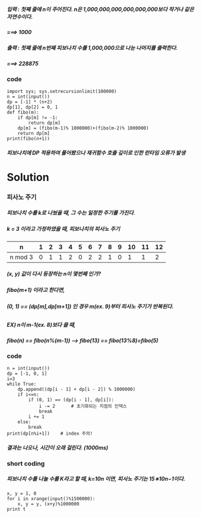 ##### 입력 : 첫째 줄에 n이 주어진다. n은 1,000,000,000,000,000,000보다 작거나 같은 자연수이다.
##### ===> 1000
##### 출력 : 첫째 줄에 n번째 피보나치 수를 1,000,000으로 나눈 나머지를 출력한다.
##### ===> 228875

### code
    import sys; sys.setrecursionlimit(100000)
    n = int(input())
    dp = [-1] * (n+2)
    dp[1], dp[2] = 0, 1
    def fibo(m):
        if dp[m] != -1:
            return dp[m]
        dp[m] = (fibo(m-1)% 1000000)+(fibo(m-2)% 1000000)
        return dp[m]
    print(fibo(n+1))
##### 피보나치에 DP 적용하여 풀어봤으나 재귀함수 호출 깊이로 인한 런타임 오류가 발생
# Solution
### 피사노 주기
##### 피보나치 수를 k로 나눴을 때, 그 수는 일정한 주기를 가진다.  
###
##### k = 3 이라고 가정하였을 때, 피보나치의 피사노 주기 
n|1|2|3|4|5|6|7|8|9|10|11|12
---|---|---|---|---|---|---|---|---|---|---|---|---|
n mod 3|0|1|1|2|0|2|2|1|0|1|1|2
##### (x, y) 값이 다시 등장하는 n이 몇번째 인가? 
##### fibo(m+1) 이라고 한다면,
##### (0, 1) == (dp[m],dp[m+1]) 인 경우 m(ex. 9)부터 피사노 주기가 반복된다.
## 
##### EX) n이 m-1(ex. 8)보다 클 때,
##### fibo(n) == fibo(n%(m-1)) --> fibo(13) == fibo(13%8)=fibo(5)
### code
    n = int(input())
    dp = [-1, 0, 1]
    i=3
    while True:
        dp.append((dp[i - 1] + dp[i - 2]) % 1000000)
        if i<=n:
            if (0, 1) == (dp[i - 1], dp[i]):
                i -= 2      # 초기화되는 지점의 인덱스
                break
            i += 1
        else:
            break
    print(dp[n%i+1])    # index 주의!
 ##### 결과는 나오나, 시간이 오래 걸린다. (1000ms)
### short coding
##### 피보나치 수를 나눌 수를 K라고 할 때, k=10n 이면, 피사노 주기는 15∗10n−1이다.
    x, y = 1, 0
    for i in xrange(input()%1500000):
        x, y = y, (x+y)%1000000
    print t
